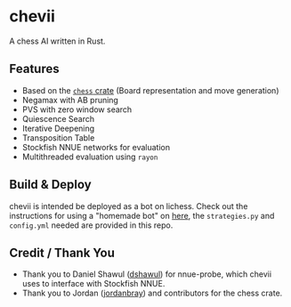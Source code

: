 # chevii
A chess AI written in Rust. 

## Features
- Based on the [`chess` crate](https://lib.rs/chess) (Board representation and move generation)
- Negamax with AB pruning
- PVS with zero window search
- Quiescence Search
- Iterative Deepening
- Transposition Table
- Stockfish NNUE networks for evaluation
- Multithreaded evaluation using `rayon`

## Build & Deploy
chevii is intended be deployed as a bot on lichess. Check out the instructions for using a "homemade bot" on [here](https://github.com/ShailChoksi/lichess-bot),
the `strategies.py` and `config.yml` needed are provided in this repo.

## Credit / Thank You
- Thank you to Daniel Shawul ([dshawul](https://github.com/dshawul)) for nnue-probe, which chevii uses to interface with Stockfish NNUE.
- Thank you to Jordan ([jordanbray](https://github.com/jordanbray)) and contributors for the chess crate.
